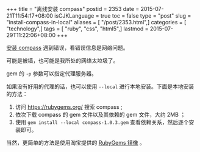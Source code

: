 +++
title = "离线安装 compass"
postid = 2353
date = 2015-07-21T11:54:17+08:00
isCJKLanguage = true
toc = false
type = "post"
slug = "install-compass-in-local"
aliases = [ "/post/2353.html",]
categories = [ "technology",]
tags = [ "ruby", "css", "html5",]
lastmod = 2015-07-29T11:22:06+08:00
+++


[安装 compass][1] 遇到错误，看错误信息是网络问题。

可能是被墙，也可能是我所处的网络太垃圾了。

gem 的 `-p` 参数可以指定代理服务器。

如果没有好用的代理的话，也可以使用 `--local` 进行本地安装。下面是本地安装的方法：

1. 访问 <https://rubygems.org/> 搜索 compass ;
2. 依次下载 compass 的 gem 文件以及其依赖的 gem 文件，大约 2MB ；
3. 使用 `gem install --local compass-1.0.3.gem` 查看依赖关系，然后逐个安装即可。

当然，更简单的方法是使用淘宝提供的 [RubyGems 镜像][2] 。

[1]: http://compass-style.org/install/
[2]: http://ruby.taobao.org/
